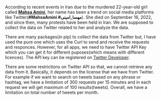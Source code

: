 According to recent events in Iran due to the murdered 22-year-old girl called [__Mahsa Amini__](https://en.wikipedia.org/wiki/Death_of_Mahsa_Amini), her name has been a trend on social media platforms like Twitter(__#MahsaAmini #مهسا_امینی__). She died on September 16, 2022, and since then, many protests have been held in Iran.
We are supposed to collect the data on Twitter related to her and analyze the data.

There are many packages(in pip) to collect the data from Twitter but, I have used the pure one which uses the Curl to send and receive the requests and responces. However, for all apps, we need to have Twitter API Key which you can get it for different puposes(which means with different licences). The API key can be registered on [Twitter Developer](https://developer.twitter.com/en/portal/dashboard).

There are some restrictions on Twitter API so that, we cannot retrieve any data from it. Basically, it depends on the license that we have from Twitter. For example if we want to search on tweets based on any phrase or hashtag, we have a limitation of 300 requests per 15 minutes and in each request we will get maximum of 100 results(tweets). Overall, we have a limitation on total number of tweets per month.
